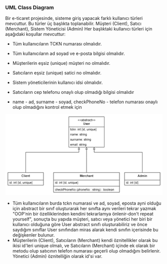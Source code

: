 ### UML Class Diagram
Bir e-ticaret projesinde, sisteme giriş yapacak farklı kullanıcı türleri mevcuttur. Bu türler üç başlıkta toplanabilir. Müşteri (Client), Satıcı (Merchant), Sistem Yöneticisi (Admin) Her başlıktaki kullanıcı türleri için aşağıdaki koşullar mevcuttur:

- Tüm kullanıcıların TCKN numarası olmalıdır.
- Tüm kullanıcıların ad soyad ve e-posta bilgisi olmalıdır.
- Müşterilerin eşsiz (unique) müşteri no olmalıdır.
- Satıcıların eşsiz (unique) satici no olmalıdır.
- Sistem yöneticilerinin kullanıcı idsi olmalıdır.
- Satıcıların cep telefonu onaylı olup olmadığı bilgisi olmalıdır

- name - ad, surname - soyad, checkPhoneNo - telefon numarası onaylı olup olmadığını kontrol etmek için

<img src="https://github.com/EnUygunPatikaBootCamp/week1-EagleGazii/blob/main/UML%20Class%20Diagram%20-%20PHP%20Enuygun%20(18.06.2022).drawio.png?raw=true"/>

- Tüm kullanıcıların burda tckn numarasi ve ad, soyad, eposta ayni olduğu için abstract bir sınıf oluşturarak her sınıfta aynı verileri tekrar yazmak "OOP'nin bir özelliklerinden kendini tekrarlamya önlenir-don't repeat yourself", sonuçta bu yapıda müşteri, satıcı veya yönetici her biri bir kullanıcı olduğuna göre User abstract sınıfı oluşturabiliriz ve önce saydığım sınıflar User sınıfından miras alarak kendi sınıfın içerisinde bu değişkenler bulunur.
- Müşterilerin (Client), Satıcıların (Merchant) kendi öznitellikler olarak bu ikisi id'leri unique olmalı, ve Satıcıların (Merchant) içinde ek olarak bir metodu olup satıcının telefon numarası geçerli olup olmadığını belirlenir. Yönetici (Admin) öznitelliğin olarak id'si var.  
